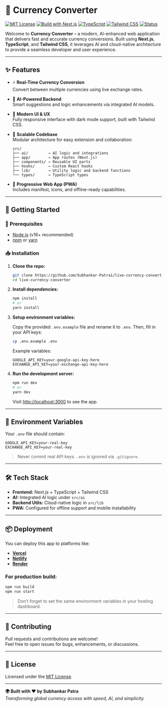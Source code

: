 # 💱 Currency Converter

[![MIT License](https://img.shields.io/badge/license-MIT-blue.svg)](LICENSE)
[![Build with Next.js](https://img.shields.io/badge/Next.js-powered-black.svg)](https://nextjs.org/)
[![TypeScript](https://img.shields.io/badge/TypeScript-4.x-blue.svg)](https://www.typescriptlang.org/)
[![Tailwind CSS](https://img.shields.io/badge/Tailwind_CSS-3.x-38b2ac.svg)](https://tailwindcss.com/)
[![Status](https://img.shields.io/badge/status-active-brightgreen.svg)]()

Welcome to **Currency Converter** – a modern, AI-enhanced web application that delivers fast and accurate currency conversions. Built using **Next.js**, **TypeScript**, and **Tailwind CSS**, it leverages AI and cloud-native architecture to provide a seamless developer and user experience.

---

## ✨ Features

- ⚡ **Real-Time Currency Conversion**  
  Convert between multiple currencies using live exchange rates.

- 🤖 **AI-Powered Backend**  
  Smart suggestions and logic enhancements via integrated AI models.

- 🎨 **Modern UI & UX**  
  Fully responsive interface with dark mode support, built with Tailwind CSS.

- 🧱 **Scalable Codebase**  
  Modular architecture for easy extension and collaboration:
  ```
  src/
  ├── ai/         → AI logic and integrations
  ├── app/        → App routes (Next.js)
  ├── components/ → Reusable UI parts
  ├── hooks/      → Custom React hooks
  ├── lib/        → Utility logic and backend functions
  └── types/      → TypeScript types
  ```

- 📲 **Progressive Web App (PWA)**  
  Includes manifest, icons, and offline-ready capabilities.

---

## 🚀 Getting Started

### 🧰 Prerequisites

- [Node.js](https://nodejs.org/) (v16+ recommended)
- [npm](https://www.npmjs.com/) or [yarn](https://yarnpkg.com/)

### 📥 Installation

1. **Clone the repo:**

   ```bash
   git clone https://github.com/Subhankar-Patra1/live-currency-converter.git
   cd live-currency-converter
   ```

2. **Install dependencies:**

   ```bash
   npm install
   # or
   yarn install
   ```

3. **Setup environment variables:**

   Copy the provided `.env.example` file and rename it to `.env`. Then, fill in your API keys:

   ```bash
   cp .env.example .env
   ```

   Example variables:
   ```env
   GOOGLE_API_KEY=your-google-api-key-here
   EXCHANGE_API_KEY=your-exchange-api-key-here
   ```

4. **Run the development server:**

   ```bash
   npm run dev
   # or
   yarn dev
   ```

   Visit [http://localhost:3000](http://localhost:3000) to see the app.

---

## 🧾 Environment Variables

Your `.env` file should contain:

```env
GOOGLE_API_KEY=your-real-key
EXCHANGE_API_KEY=your-real-key
```

> Never commit real API keys. `.env` is ignored via `.gitignore`.

---

## 🛠️ Tech Stack

- **Frontend:** Next.js + TypeScript + Tailwind CSS
- **AI:** Integrated AI logic under `src/ai`
- **Backend Utils:** Cloud-native logic in `src/lib`
- **PWA:** Configured for offline support and mobile installability

---

## 📦 Deployment

You can deploy this app to platforms like:

- [**Vercel**](https://vercel.com/)
- [**Netlify**](https://netlify.com/)
- [**Render**](https://render.com/)

### For production build:

```bash
npm run build
npm run start
```

> Don’t forget to set the same environment variables in your hosting dashboard.

---

## 🤝 Contributing

Pull requests and contributions are welcome!  
Feel free to open issues for bugs, enhancements, or discussions.

---

## 📄 License

Licensed under the [MIT License](LICENSE).

---

**🌍 Built with ❤️ by Subhankar Patra**  
_Transforming global currency access with speed, AI, and simplicity._
